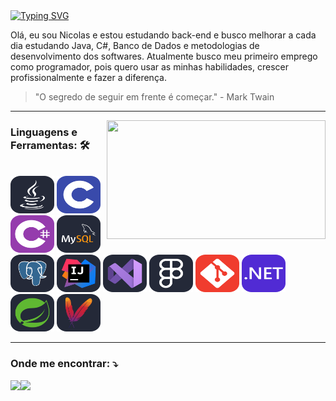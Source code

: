 <a align= "center" href="https://git.io/typing-svg">
  <img src="https://readme-typing-svg.demolab.com?font=montserrat&weight=800&size=34&duration=4000&pause=1000&color=4700F7&random=false&width=435&lines=Hello+World!" alt="Typing SVG" />
</a>



Olá, eu sou Nicolas e estou estudando back-end e busco melhorar a cada dia estudando Java, C#, Banco de Dados e metodologias de desenvolvimento dos softwares. Atualmente busco meu primeiro emprego como programador, pois quero usar as minhas habilidades, crescer profissionalmente e fazer a diferença.

>"O segredo de seguir em frente é começar." - Mark Twain

***


  <img align="right" height="190" width="350" src="https://i.pinimg.com/originals/7a/e3/c7/7ae3c7ad104a968dc735871c0bf17608.gif">

<h3 align="left">Linguagens e Ferramentas: 🛠 </h3>

<div align="left"><br>
  
  <img  height="60" width="70" src="https://github.com/tandpfun/skill-icons/blob/main/icons/Java-Dark.svg"/>
  <img  height="60" width="70" src="https://github.com/tandpfun/skill-icons/blob/main/icons/C.svg">
  <img  height="60" width="70" src="https://github.com/tandpfun/skill-icons/blob/main/icons/CS.svg">
  <img  height="60" width="70" src="https://github.com/tandpfun/skill-icons/blob/main/icons/MySQL-Dark.svg"/>
  <img  height="60" width="70" src="https://github.com/tandpfun/skill-icons/blob/main/icons/PostgreSQL-Dark.svg"/>
  <img  height="60" width="70" src="https://github.com/tandpfun/skill-icons/blob/main/icons/Idea-Dark.svg"/>
  <img  height="60" width="70" src="https://github.com/tandpfun/skill-icons/blob/main/icons/VisualStudio-Dark.svg"/>
  <img  height="60" width="70" src="https://github.com/tandpfun/skill-icons/blob/main/icons/Figma-Dark.svg"/>
  <img  height="60" width="70" src="https://github.com/tandpfun/skill-icons/blob/main/icons/Git.svg"/>
  <img  height="60" width="70" src="https://github.com/tandpfun/skill-icons/blob/main/icons/DotNet.svg"/>
  <img  height="60" width="70" src="https://github.com/tandpfun/skill-icons/blob/main/icons/Spring-Dark.svg"/>
  <img  height="60" width="70" src="https://github.com/tandpfun/skill-icons/blob/main/icons/Maven-Dark.svg"/>

</div>

***

  <h3><b> Onde me encontrar: ⤵️</h3>
   </p>
   <a  href = "mailto:kenzonicolas8@gmail.com"><img align="left" src="https://img.shields.io/badge/-Gmail-%23333?style=for-the-badge&logo=gmail&logoColor=white" target="_blank"></a>
  <a href="https://www.linkedin.com/in/nicolas-onishi-b893b6212/" target="_blank"><img align="left" src="https://img.shields.io/badge/-LinkedIn-%230077B5?style=for-the-badge&logo=linkedin&logoColor=white" target="_blank"></a> 
</div>

